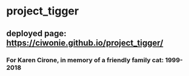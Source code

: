 # project_tigger
## deployed page:  https://ciwonie.github.io/project_tigger/
### For Karen Cirone, in memory of a friendly family cat: 1999-2018
